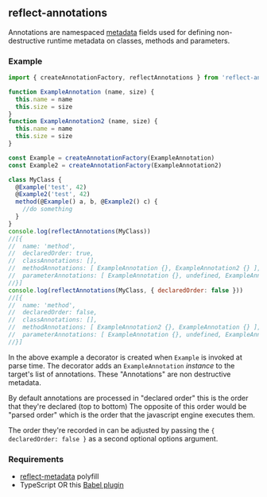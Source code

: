 ## reflect-annotations

Annotations are namespaced [metadata](https://www.npmjs.com/package/reflect-metadata) fields used for defining non-destructive runtime metadata on classes, methods and parameters.

### Example
```javascript
import { createAnnotationFactory, reflectAnnotations } from 'reflect-annotations'

function ExampleAnnotation (name, size) {
  this.name = name
  this.size = size
}
function ExampleAnnotation2 (name, size) {
  this.name = name
  this.size = size
}

const Example = createAnnotationFactory(ExampleAnnotation)
const Example2 = createAnnotationFactory(ExampleAnnotation2)

class MyClass {
  @Example('test', 42)
  @Example2('test', 42)
  method(@Example() a, b, @Example2() c) {
    //do something
  }
}
console.log(reflectAnnotations(MyClass))
//[{
//  name: 'method',
//  declaredOrder: true,
//  classAnnotations: [],
//  methodAnnotations: [ ExampleAnnotation {}, ExampleAnnotation2 {} ],
//  parameterAnnotations: [ ExampleAnnotation {}, undefined, ExampleAnnotation2 {} ]
//}]
console.log(reflectAnnotations(MyClass, { declaredOrder: false }))
//[{
//  name: 'method',
//  declaredOrder: false,
//  classAnnotations: [],
//  methodAnnotations: [ ExampleAnnotation2 {}, ExampleAnnotation {} ],
//  parameterAnnotations: [ ExampleAnnotation {}, undefined, ExampleAnnotation2 {} ]
//}]
```

In the above example a decorator is created when `Example` is invoked at parse time. The decorator adds an `ExampleAnnotation` _instance_ to the target's list of annotations. These "Annotations" are non destructive metadata.

By default annotations are processed in "declared order" this is the order that they're declared (top to bottom) The opposite of this order would be "parsed order" which is the order that the javascript engine executes them.

The order they're recorded in can be adjusted by passing the `{ declaredOrder: false }` as a second optional options argument.

### Requirements
- [reflect-metadata](https://www.npmjs.com/package/reflect-metadata) polyfill
- TypeScript OR this [Babel plugin](https://www.npmjs.com/package/babel-plugin-transform-decorators-legacy)
